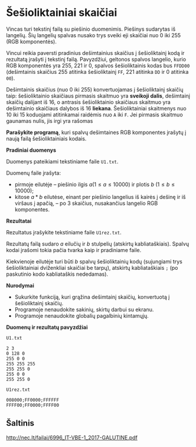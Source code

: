 Šešioliktainiai skaičiai
========================

Vincas turi tekstinį failą su piešinio duomenimis. Piešinys sudarytas iš langelių. Šių langelių spalvas nusako trys sveiki eji skaičiai nuo 0 iki 255 (RGB komponentės).

Vincui reikia paversti pradinius dešimtainius skaičius į šešioliktainį kodą ir rezultatą įrašyti į tekstinį failą. Pavyzdžiui, geltonos spalvos langelio, kurio RGB komponentės yra 255, 221 ir 0, spalvos šešioliktainis kodas bus `FFDD00` (dešimtainis skaičius 255 atitinka šešioliktainį `FF`, 221 atitinka `DD` ir 0 atitinka `00`).

Dešimtainis skaičius (nuo 0 iki 255) konvertuojamas į šešioliktainį skaičių taip: šešioliktainio skaičiaus pirmasis skaitmuo yra **sveikoji dalis**, dešimtainį skaičių dalijant iš 16, o antrasis šešioliktainio skaičiaus skaitmuo yra dešimtainio skaičiaus dalybos iš 16 **liekana**. Šešioliktainiai skaitmenys nuo 10 iki 15 koduojami atitinkamai raidėmis nuo `A` iki `F`. Jei pirmasis skaitmuo gaunamas nulis, jis irgi yra rašomas

**Parašykite programą**, kuri spalvų dešimtaines RGB komponentes įrašytų į naują failą šešioliktainiais kodais.

**Pradiniai duomenys**

Duomenys pateikiami tekstiniame faile `U1.txt`.

Duomenų faile įrašyta:

- pirmoje eilutėje – piešinio ilgis $a (1 \leq a \leq 10000)$ ir plotis $b\ (1 \leq b \leq 10000)$;
- kitose $a * b$ eilutėse, einant per piešinio langelius iš kairės į dešinę ir iš viršaus į apačią, – po 3 skaičius, nusakančius langelio RGB komponentes.

**Rezultatai**

Rezultatus įrašykite tekstiniame faile `U1rez.txt`.

Rezultatų failą sudaro $a$ eilučių ir $b$ stulpelių (atskirtų kabliataškiais). Spalvų kodai įrašomi tokia pačia tvarka kaip ir pradiniame faile.

Kiekvienoje eilutėje turi būti $b$ spalvų šešioliktainių kodų (sujungiami trys šešioliktainiai dviženkliai skaičiai be tarpų), atskirtų kabliataškiais `;` (po paskutinio kodo kabliataškis nededamas).

**Nurodymai**

- Sukurkite funkciją, kuri grąžina dešimtainį skaičių, konvertuotą į šešioliktainį skaičių.
- Programoje nenaudokite sakinių, skirtų darbui su ekranu.
- Programoje nenaudokite globalių pagalbinių kintamųjų.

**Duomenų ir rezultatų pavyzdžiai**

`U1.txt`

```
2 3
0 128 0
255 0 0
255 255 255
255 255 0
255 0 0
255 255 0
```

`U1rez.txt`

```
008000;FF0000;FFFFFF
FFFF00;FF0000;FFFF00
```


Šaltinis
--------

http://nec.lt/failai/6996_IT-VBE-1_2017-GALUTINE.pdf